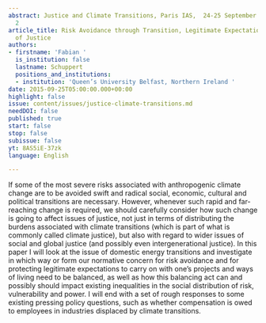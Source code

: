```yaml
---
abstract: Justice and Climate Transitions, Paris IAS,  24-25 September 2015 - Session
  2
article_title: Risk Avoidance through Transition, Legitimate Expectations and Issues
  of Justice
authors:
- firstname: 'Fabian '
  is_institution: false
  lastname: Schuppert
  positions_and_institutions:
  - institution: 'Queen’s University Belfast, Northern Ireland '
date: 2015-09-25T05:00:00.000+00:00
highlight: false
issue: content/issues/justice-climate-transitions.md
needDOI: false
published: true
start: false
stop: false
subissue: false
yt: 8AS5iE-37zk
language: English

---
```

If some of the most severe risks associated with anthropogenic climate change are to be avoided swift and radical social, economic, cultural and political transitions are necessary. However, whenever such rapid and far-reaching change is required, we should carefully consider how such change is going to affect issues of justice, not just in terms of distributing the burdens associated with climate transitions (which is part of what is commonly called climate justice), but also with regard to wider issues of social and global justice (and possibly even intergenerational justice). In this paper I will look at the issue of domestic energy transitions and investigate in which way or form our normative concern for risk avoidance and for protecting legitimate expectations to carry on with one’s projects and ways of living need to be balanced, as well as how this balancing act can and possibly should impact existing inequalities in the social distribution of risk, vulnerability and power. I will end with a set of rough responses to some existing pressing policy questions, such as whether compensation is owed to employees in industries displaced by climate transitions.

<Youtube yt="8AS5iE-37zk" caption="Risk avoidance through transition, legitimate expectations and issues of justice" start="false" stop="false"></Youtube>